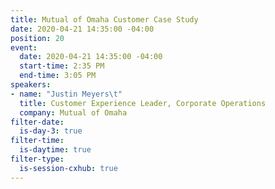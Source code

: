 ```yaml
---
title: Mutual of Omaha Customer Case Study
date: 2020-04-21 14:35:00 -04:00
position: 20
event:
  date: 2020-04-21 14:35:00 -04:00
  start-time: 2:35 PM
  end-time: 3:05 PM
speakers:
- name: "Justin Meyers\t"
  title: Customer Experience Leader, Corporate Operations
  company: Mutual of Omaha
filter-date:
  is-day-3: true
filter-time:
  is-daytime: true
filter-type:
  is-session-cxhub: true
---
```


